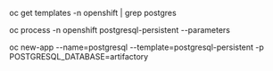 oc get templates -n openshift | grep postgres

oc process -n openshift postgresql-persistent --parameters

oc new-app --name=postgresql --template=postgresql-persistent -p POSTGRESQL_DATABASE=artifactory

